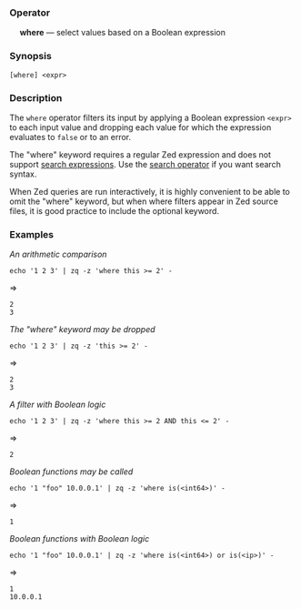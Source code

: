 ### Operator

&emsp; **where** &mdash; select values based on a Boolean expression

### Synopsis
```
[where] <expr>
```
### Description

The `where` operator filters its input by applying a Boolean expression `<expr>`
to each input value and dropping each value for which the expression evaluates
to `false` or to an error.

The "where" keyword requires a regular Zed expression and does not support
[search expressions](../overview.md#7-search-expressions).  Use the
[search operator](search.md) if you want search syntax.

When Zed queries are run interactively, it is highly convenient to be able to omit
the "where" keyword, but when where filters appear in Zed source files,
it is good practice to include the optional keyword.

### Examples

_An arithmetic comparison_
```mdtest-command
echo '1 2 3' | zq -z 'where this >= 2' -
```
=>
```mdtest-output
2
3
```
_The "where" keyword may be dropped_
```mdtest-command
echo '1 2 3' | zq -z 'this >= 2' -
```
=>
```mdtest-output
2
3
```
_A filter with Boolean logic_
```mdtest-command
echo '1 2 3' | zq -z 'where this >= 2 AND this <= 2' -
```
=>
```mdtest-output
2
```
_Boolean functions may be called_
```mdtest-command
echo '1 "foo" 10.0.0.1' | zq -z 'where is(<int64>)' -
```
=>
```mdtest-output
1
```
_Boolean functions with Boolean logic_
```mdtest-command
echo '1 "foo" 10.0.0.1' | zq -z 'where is(<int64>) or is(<ip>)' -
```
=>
```mdtest-output
1
10.0.0.1
```

